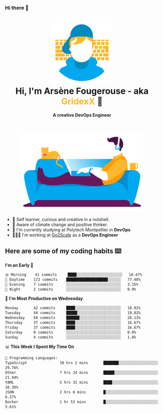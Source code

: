 ### Hi there 👋

<!--
**GridexX/gridexx** is a ✨ _special_ ✨ repository because its `README.md` (this file) appears on your GitHub profile.

Here are some ideas to get you started:

- 🔭 I’m currently working on ...
- 🌱 I’m currently learning ...
- 👯 I’m looking to collaborate on ...
- 🤔 I’m looking for help with ...
- 💬 Ask me about ...
- 📫 How to reach me: ...
- 😄 Pronouns: ...
- ⚡ Fun fact: ...
-->


<!-- Header -->
<h1 align="center">
  <img src="./images/user_profile.png" width="200">
  <br>
  Hi, I'm Arsène Fougerouse - aka <span style="color:#ffb72e">GridexX</span> 👋
</h1>


<p align="center">
  <b>A creative DevOps Engineer </b>
</p>
<br/>
<p align="center">
  <img src="./images/man_couch.png" width="400">
</p>

- 🎨 Self learner, curious and creative in a nutshell. 
- 🌱 Aware of climate change and positive thinker.
- 📕 I'm currently studying at Polytech Montpellier in **DevOps**
- 👨🏻‍💻 I'm working at [Go2Scale](r2devops.io) as a **DevOps Engineer**


## Here are some of my coding habits ⌨️

<!-- Add a section about tech and Ops stack
  Like this one : https://github.com/Xanthus58#-tech-stack
-->
<!--START_SECTION:waka-->
**I'm an Early 🐤** 

```text
🌞 Morning    41 commits     ████░░░░░░░░░░░░░░░░░░░░░   18.47% 
🌆 Daytime    172 commits    ███████████████████░░░░░░   77.48% 
🌃 Evening    7 commits      ░░░░░░░░░░░░░░░░░░░░░░░░░   3.15% 
🌙 Night      2 commits      ░░░░░░░░░░░░░░░░░░░░░░░░░   0.9%

```
📅 **I'm Most Productive on Wednesday** 

```text
Monday       42 commits     ████░░░░░░░░░░░░░░░░░░░░░   18.92% 
Tuesday      44 commits     █████░░░░░░░░░░░░░░░░░░░░   19.82% 
Wednesday    58 commits     ██████░░░░░░░░░░░░░░░░░░░   26.13% 
Thursday     37 commits     ████░░░░░░░░░░░░░░░░░░░░░   16.67% 
Friday       37 commits     ████░░░░░░░░░░░░░░░░░░░░░   16.67% 
Saturday     0 commits      ░░░░░░░░░░░░░░░░░░░░░░░░░   0.0% 
Sunday       4 commits      ░░░░░░░░░░░░░░░░░░░░░░░░░   1.8%

```


📊 **This Week I Spent My Time On** 

```text
💬 Programming Languages: 
TypeScript               10 hrs 2 mins       ███████░░░░░░░░░░░░░░░░░░   29.76% 
Other                    7 hrs 24 mins       █████░░░░░░░░░░░░░░░░░░░░   21.94% 
YAML                     5 hrs 31 mins       ████░░░░░░░░░░░░░░░░░░░░░   16.36% 
JSON                     2 hrs 6 mins        █░░░░░░░░░░░░░░░░░░░░░░░░   6.27% 
Docker                   1 hr 53 mins        █░░░░░░░░░░░░░░░░░░░░░░░░   5.61%

```


<!--END_SECTION:waka-->
